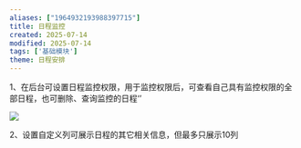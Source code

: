 ```yaml
---
aliases: ["1964932193988397715"]
title: 日程监控
created: 2025-07-14
modified: 2025-07-14
tags: ['基础模块']
theme: 日程安排
---
```


1、在后台可设置日程监控权限，用于监控权限后，可查看自己具有监控权限的全部日程，也可删除、查询监控的日程‘’

![](https://myhelpdoc.oss-cn-heyuan.aliyuncs.com/mdimages/d70695cd4f7da4e2ca3be50a6d38fbee.jpg)

2、设置自定义列可展示日程的其它相关信息，但最多只展示10列

